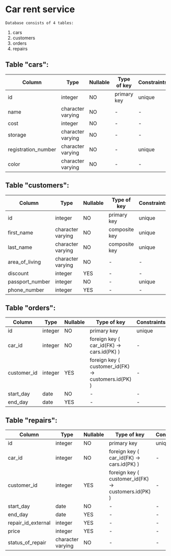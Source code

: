 Car rent service
================

	Database consists of 4 tables:
1. cars
2. customers
3. orders
4. repairs


Table "cars":
--------------

Column | Type | Nullable | Type of key | Constraints 
--- | --- | --- | --- | ---
id | integer |  NO | primary key | unique
name | character varying |  NO |  - |  -
cost | integer |  NO |  - |  -
storage | character varying |  NO |  - |  -
registration_number | character varying | NO | - |  unique
color | character varying | NO | - |  -



Table "customers":
--------------

Column | Type | Nullable | Type of key | Constraints 
--- | --- | --- | --- | ---
id | integer |  NO |  primary key |  unique 
first_name | character varying |  NO |  composite key |  unique 
last_name | character varying |  NO |  composite key |  unique 
area_of_living | character varying |  NO |  - |  - 
discount | integer |  YES |  - |  - 
passport_number | integer |  NO |  - |  unique 
phone_number | integer |  YES |  - |  - 



Table "orders":
--------------

Column | Type | Nullable | Type of key | Constraints 
--- | --- | --- | --- | ---
id | integer |  NO |  primary key |  unique 
car_id | integer |  NO |  foreign key ( car_id(FK) -> cars.id(PK) ) |  - 
customer_id | integer | YES| foreign key ( customer_id(FK) -> customers.id(PK) ) |  - 
start_day | date |  NO |  - |  - 
end_day | date |  YES |  - |  - 



Table "repairs":
--------------

Column | Type | Nullable | Type of key | Constraints 
--- | --- | --- | --- | ---
id | integer |  NO |  primary key |  unique 
car_id | integer |  NO |  foreign key ( car_id(FK) -> cars.id(PK) ) |  - 
customer_id | integer | YES | foreign key ( customer_id(FK) -> customers.id(PK) ) |  - 
start_day | date |  NO |  - |  - 
end_day | date |  YES |  - |  - 
repair_id_external | integer | YES | - | -
price | integer | YES | - | -
status_of_repair | character varying | NO | - | -

